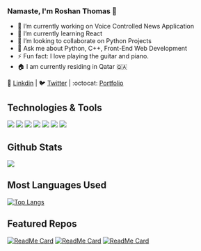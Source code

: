 ### Namaste, I'm Roshan Thomas :pray: 

- 🔭 I’m currently working on Voice Controlled News Application
- 🌱 I’m currently learning React
- 👯 I’m looking to collaborate on Python Projects
- 💬 Ask me about Python, C++, Front-End Web Development
- ⚡ Fun fact: I love playing the guitar and piano. 
- :house: I am currently residing in Qatar :qatar:

:necktie: [Linkdin](https://www.linkedin.com/in/roshan-thomas-88b9a618b/) | :bird: [Twitter](https://twitter.com/RoshanSunilTho2) | :octocat: [Portfolio](https://roshanthomas.netlify.app/) 

## Technologies & Tools
<img src="https://img.shields.io/badge/Code-Django-blueviolet"> <img src="https://img.shields.io/badge/Code-Python-blueviolet"> <img src="https://img.shields.io/badge/Code-Vue-blueviolet"> <img src="https://img.shields.io/badge/Code-React JS-blueviolet"> <img src="https://img.shields.io/badge/Editor-VS Code-blueviolet"> <img src="https://img.shields.io/badge/Cloud-Microsoft Azure-blueviolet"> <img src="https://img.shields.io/badge/OS-Windows-blueviolet">

## Github Stats

<img src="https://github-readme-stats.vercel.app/api?username=Roshan-Thomas&&show_icons=true&theme=gotham">

## Most Languages Used

[![Top Langs](https://github-readme-stats.vercel.app/api/top-langs/?username=Roshan-Thomas&layout=compact)](https://github.com/Roshan-Thomas/Django-Ecommerce-Website)

## Featured Repos

[![ReadMe Card](https://github-readme-stats.vercel.app/api/pin/?username=Roshan-Thomas&repo=vue-weather-app&theme=shades-of-purple)](https://github.com/Roshan-Thomas/vue-weather-app) 
[![ReadMe Card](https://github-readme-stats.vercel.app/api/pin/?username=Roshan-Thomas&repo=Django-Ecommerce-Website&theme=shades-of-purple)](https://github.com/Roshan-Thomas/Django-Ecommerce-Website) 
[![ReadMe Card](https://github-readme-stats.vercel.app/api/pin/?username=Roshan-Thomas&repo=React-Voice-Controlled-News-Reader-App&theme=shades-of-purple)](https://github.com/Roshan-Thomas/React-Voice-Controlled-News-Reader-App) 

